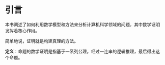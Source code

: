 # 引言

本书阐述了如何利用数学模型和方法来分析计算机科学领域的问题，其中数学证明发挥着核心作用。

简单地说，证明就是构建真理的方法。

**定义**：命题的数学证明是指基于一系列公理，经过一连串的逻辑推理，最后得出这个命题。 